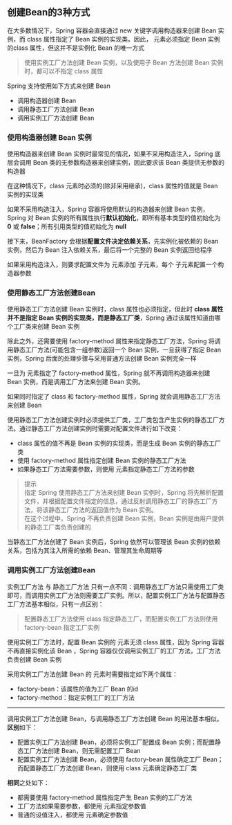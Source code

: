 ## 创建Bean的3种方式
在大多数情况下，Spring 容器会直接通过 new 关键字调用构造器来创建 Bean 实例，而 class 属性指定了 Bean 实例的实现类。因此，<bean> 元素必须指定 Bean 实例的class 属性，但这并不是实例化 Bean 的唯一方式  

> 使用实例工厂方法创建 Bean 实例，以及使用子 Bean 方法创建 Bean 实例时，都可以不指定 class 属性

Spring 支持使用如下方式来创建 Bean
- 调用构造器创建 Bean
- 调用静态工厂方法创建 Bean
- 调用实例工厂方法创建 Bean

### 使用构造器创建 Bean 实例
使用构造器来创建 Bean 实例时最常见的情况，如果不采用构造注入，Spring 底层会调用 Bean 类的无参数构造器来创建实例，因此要求该 Bean 类提供无参数的构造器  

在这种情况下，class 元素时必须的(除非采用继承)，class 属性的值就是 Bean 实例的实现类

如果不采用构造注入，Spring 容器将使用默认的构造器来创建 Bean 实例，Spring 对 Bean 实例的所有属性执行**默认初始化**，即所有基本类型的值初始化为 **0** 或 **false**；所有引用类型的值初始化为 **null**  

接下来，BeanFactory 会根据**配置文件决定依赖关系**，先实例化被依赖的 Bean 实例，然后为 Bean 注入依赖关系，最后将一个完整的 Bean 实例返回给程序  

如果采用构造注入，则要求配置文件为 <bean>元素添加<constructor-arg> 子元素，每个 <constructor-arg> 子元素配置一个构造器参数  


### 使用静态工厂方法创建Bean
使用静态工厂方法创建 Bean 实例时，class 属性也必须指定，但此时 **class 属性并不是指定 Bean 实例的实现类，而是静态工厂类**，Spring 通过该属性知道由哪个工厂类来创建 Bean 实例  

除此之外，还需要使用 factory-method 属性来指定静态工厂方法，Spring 将调用静态工厂方法(可能包含一组参数)返回一个 Bean 实例，一旦获得了指定 Bean 实例，Spring 后面的处理步骤与采用普通方法创建 Bean 实例完全一样  

一旦为 <bean> 元素指定了 factory-method 属性，Spring 就不再调用构造器来创建 Bean 实例，而是调用工厂方法来创建 Bean 实例。  

如果同时指定了 class 和 factory-method 属性，Spring 就会调用静态工厂方法来创建 Bean  

使用静态工厂方法创建实例时必须提供工厂类，工厂类包含产生实例的静态工厂方法。通过静态工厂方法创建实例时需要对配置文件进行如下改变：
- class 属性的值不再是 Bean 实例的实现类，而是生成 Bean 实例的静态工厂类  
- 使用 factory-method 属性指定创建 Bean 实例的静态工厂方法
- 如果静态工厂方法需要参数，则使用 <constructor-arg>元素指定静态工厂方法的参数  

> 提示  
指定 Spring 使用静态工厂方法来创建 Bean 实例时，Spring 将先解析配置文件，并根据配置文件指定的信息，通过反射调用静态工厂的静态工厂方法，将该静态工厂方法的返回值作为 Bean 实例。  
在这个过程中，Spring 不再负责创建 Bean 实例，Bean 实例是由用户提供的静态工厂类负责创建的  

当静态工厂方法创建了 Bean 实例后，Spring 依然可以管理该 Bean 实例的依赖关系，包括为其注入所需的依赖 Bean、管理其生命周期等  


### 调用实例工厂方法创建Bean
实例工厂方法 与 静态工厂方法 只有一点不同：调用静态工厂方法只需使用工厂类即可，而调用实例工厂方法则需要工厂实例。所以，配置实例工厂方法与配置静态工厂方法基本相似，只有一点区别：
> 配置静态工厂方法使用 class 指定静态工厂，而配置实例工厂方法则使用 factory-bean 指定工厂实例

使用实例工厂方法时，配置 Bean 实例的 <bean> 元素无须 class 属性，因为 Spring 容器不再直接实例化该 Bean ，Spring 容器仅仅调用实例工厂的工厂方法，工厂方法负责创建 Bean 实例

采用实例工厂方法创建 Bean 的 <bean> 元素时需要指定如下两个属性：
- factory-bean：该属性的值为工厂 Bean 的id
- factory-method：指定实例工厂的工厂方法

---

调用实例工厂方法创建 Bean，与调用静态工厂方法创建 Bean 的用法基本相似。  
**区别**如下：
- 配置实例工厂方法创建 Bean，必须将实例工厂配置成 Bean 实例；而配置静态工厂方法创建 Bean，则无需配置工厂 Bean  
- 配置实例工厂方法创建 Bean，必须使用 factory-bean 属性确定工厂 Bean；而配置静态工厂方法创建 Bean，则使用 class 元素确定静态工厂类  

**相同**之处如下：
- 都需要使用 factory-method 属性指定产生 Bean 实例的工厂方法
- 工厂方法如果需要参数，都使用 <constructor-arg> 元素指定参数值
- 普通的设值注入，都使用 <property> 元素确定参数值


